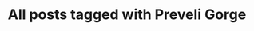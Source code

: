 ---
layout: tag
title: "All posts tagged with Preveli Gorge"
permalink: /weblog/tags/preveli-gorge/
taxonomy: Preveli Gorge
---